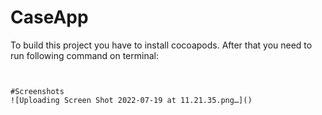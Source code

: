 # CaseApp

To build this project you have to install cocoapods. 
After that you need to run following command on terminal: 

 ~~~pod install~~~
 
 
 #Screenshots
 ![Uploading Screen Shot 2022-07-19 at 11.21.35.png…]()
